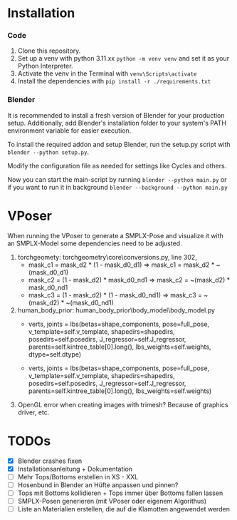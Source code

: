 # Installation

### Code
1. Clone this repository.
2. Set up a venv with python 3.11.xx ``python -m venv venv`` and set it as your Python Interpreter.
3. Activate the venv in the Terminal with ``venv\Scripts\activate``
4. Install the dependencies with ``pip install -r ./requirements.txt``

### Blender
It is recommended to install a fresh version of Blender for your production setup.
Additionally, add Blender's installation folder to your system's PATH environment variable for easier execution.

To install the required addon and setup Blender, run the setup.py script with ``blender --python setup.py``. 

Modify the configuration file as needed for settings like Cycles and others.

Now you can start the main-script by running ``blender --python main.py`` or if you want to run it in background ``blender --background --python main.py``

# VPoser
When running the VPoser to generate a SMPLX-Pose and visualize it with an SMPLX-Model some dependencies need to be adjusted.

1. torchgeomety: torchgeometry\core\conversions.py, line 302, 
    - mask_c1 = mask_d2 * (1 - mask_d0_d1) => mask_c1 = mask_d2 * ~(mask_d0_d1)
    - mask_c2 = (1 - mask_d2) * mask_d0_nd1 => mask_c2 = ~(mask_d2) * mask_d0_nd1
    - mask_c3 = (1 - mask_d2) * (1 - mask_d0_nd1) => mask_c3 = ~(mask_d2) * ~(mask_d0_nd1)
2. human_body_prior: human_body_prior\body_model\body_model.py
    -  verts, joints = lbs(betas=shape_components, pose=full_pose, v_template=self.v_template,
                         shapedirs=shapedirs, posedirs=self.posedirs,
                         J_regressor=self.J_regressor, parents=self.kintree_table[0].long(),
                         lbs_weights=self.weights,
                         dtype=self.dtype)
    
    - verts, joints = lbs(betas=shape_components, pose=full_pose, v_template=self.v_template,
                shapedirs=shapedirs, posedirs=self.posedirs,
                J_regressor=self.J_regressor, parents=self.kintree_table[0].long(),
                lbs_weights=self.weights)
3. OpenGL error when creating images with trimesh? Because of graphics driver, etc.

# TODOs

- [x] Blender crashes fixen
- [x] Installationsanleitung + Dokumentation
- [ ] Mehr Tops/Bottoms erstellen in XS - XXL
- [ ] Hosenbund in Blender an Hüfte anpassen und pinnen?
- [ ] Tops mit Bottoms kollidieren + Tops immer über Bottoms fallen lassen
- [ ] SMPLX-Posen generieren (mit VPoser oder eigenem Algorithus)
- [ ] Liste an Materialien erstellen, die auf die Klamotten angewendet werden